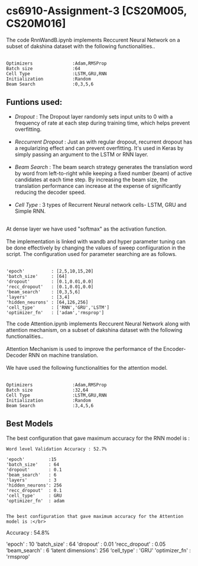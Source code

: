 # cs6910-Assignment-3 [CS20M005, CS20M016]

The code RnnWandB.ipynb implements Reccurent Neural Network on a subset of dakshina dataset with the following functionalities..<br/><br/>
```
Optimizers               :Adam,RMSProp
Batch size               :64
Cell Type                :LSTM,GRU,RNN
Initialization           :Random
Beam Search              :0,3,5,6
```
Funtions used:
-
 
* *Dropout*                : The Dropout layer randomly sets input units to 0 with a frequency of rate at each step during training time, which helps prevent overfitting.<br/><br/>
* *Reccurrent Dropout*     : Just as with regular dropout, recurrent dropout has a regularizing effect and can prevent overfitting. It's used in Keras by simply passing an      argument to the LSTM or RNN layer.<br/><br/>
* *Beam Search*            : The beam search strategy generates the translation word by word from left-to-right while keeping a fixed number (beam) of active candidates at each time step. By increasing the beam size, the translation performance can increase at the expense of significantly reducing the decoder speed.<br/><br/>
* *Cell Type*              : 3 types of Recurrent Neural network cells- LSTM, GRU and Simple RNN.<br/><br/>

At dense layer we have used "softmax" as the activation function.<br/><br/>
The implementation is linked with wandb and hyper parameter tuning can be done effectively by changing the values of sweep confiiguration in the script. The configuration used for parameter searching are as follows.<br/><br/>
```
'epoch'          : [2,5,10,15,20]
'batch_size'     : [64]
'dropout'        : [0.1,0.01,0.0]
'recc_dropout'   : [0.1,0.01,0.0]
'beam_search'    : [0,3,5,6]
'layers'         : [3,4]
'hidden_neurons' : [64,126,256]
'cell_type'      : ['RNN','GRU','LSTM']
'optimizer_fn'   : ['adam','rmsprop']
```

The code Attention.ipynb implements Reccurent Neural Network along with attention mechanism, on a subset of dakshina dataset with the following functionalities..<br/><br/>
Attention Mechanism is used to improve the performance of the Encoder-Decoder RNN on machine translation.<br><br/>
We have used the following functionalities for the attention model.<br><br/>
```
Optimizers               :Adam,RMSProp
Batch size               :32,64
Cell Type                :LSTM,GRU,RNN
Initialization           :Random
Beam Search              :3,4,5,6
```
Best Models
-
The best configuration that gave maximum accuracy for the RNN model is :</br>
``` 
Word level Validation Accuracy : 52.7%

'epoch'         :15
'batch_size'    : 64
'dropout'       : 0.1
'beam_search'   : 6
'layers'        : 3
'hidden_neurons': 256
'recc_dropout'  : 0.1
'cell_type'     : GRU
'optimizer_fn'  : adam


The best configuration that gave maximum accuracy for the Attention model is :</br>
``` 
Accuracy : 54.8%

'epoch'            : 10
'batch_size'       : 64
'dropout'          : 0.01
'recc_dropout'     : 0.05
‘beam_search'      : 6
‘latent dimensions': 256
‘cell_type'        : 'GRU'
'optimizer_fn'     : 'rmsprop'
```


